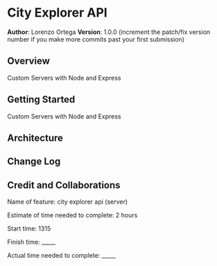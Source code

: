 # City Explorer API

**Author**: Lorenzo Ortega
**Version**: 1.0.0 (increment the patch/fix version number if you make more commits past your first submission)

## Overview

Custom Servers with Node and Express

## Getting Started

Custom Servers with Node and Express

<!-- What are the steps that a user must take in order to build this app on their own machine and get it running? -->

## Architecture
<!-- Provide a detailed description of the application design. What technologies (languages, libraries, etc) you're using, and any other relevant design information. -->

## Change Log

<!-- 01-01-2001 4:59pm - Application now has a fully-functional express server, with a GET route for the location resource. -->

## Credit and Collaborations
<!-- Give credit (and a link) to other people or resources that helped you build this application. -->

Name of feature: city explorer api (server)

Estimate of time needed to complete: 2 hours

Start time: 1315

Finish time: _____

Actual time needed to complete: _____
